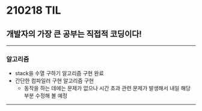 # 210218 TIL
## 개발자의 가장 큰 공부는 직접적 코딩이다!
------------------------------------
### 알고리즘
  * stack을 수열 구하기 알고리즘 구현 완료
  * 간단한 컴파일러 구현 알고리즘 구현
      * 동작을 하는 데에는 문제가 없으나 시간 초과 관련 문제가 발생해서 내일 해당 부분 수정해 볼 예정
 ------------------------
 
